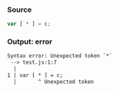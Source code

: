 ### Source
```js parse:stmt
var [ * ] = c;
```

### Output: error
```txt
Syntax error: Unexpected token `*`
 --> test.js:1:7
  |
1 | var [ * ] = c;
  |       ^ Unexpected token
```
